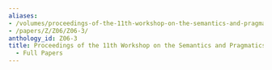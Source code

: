 ```yaml
---
aliases:
- /volumes/proceedings-of-the-11th-workshop-on-the-semantics-and-pragmatics-of-dialogue-full-papers/
- /papers/Z/Z06/Z06-3/
anthology_id: Z06-3
title: Proceedings of the 11th Workshop on the Semantics and Pragmatics of Dialogue
  - Full Papers
---
```

